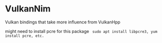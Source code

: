 # VulkanNim
 Vulkan bindings that take more influence from VulkanHpp

might need to install pcre for this package
` sudo apt install libpcre3, yum install pcre, etc.`